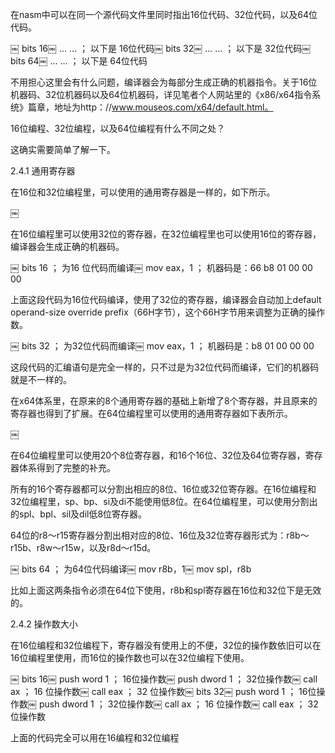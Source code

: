 

在nasm中可以在同一个源代码文件里同时指出16位代码、32位代码，以及64位代码。

￼ bits 16￼ … …                               ； 以下是 16位代码￼ bits 32￼ … …                               ； 以下是 32位代码￼ bits 64￼ … …                               ； 以下是 64位代码

不用担心这里会有什么问题，编译器会为每部分生成正确的机器指令。关于16位机器码、32位机器码以及64位机器码，详见笔者个人网站里的《x86/x64指令系统》篇章，地址为http：//www.mouseos.com/x64/default.html。

16位编程、32位编程，以及64位编程有什么不同之处？

这确实需要简单了解一下。

2.4.1 通用寄存器

在16位和32位编程里，可以使用的通用寄存器是一样的，如下所示。

￼

在16位编程里可以使用32位的寄存器，在32位编程里也可以使用16位的寄存器，编译器会生成正确的机器码。

￼ bits 16      ； 为16 位代码而编译￼ mov eax，1                   ； 机器码是：66 b8 01 00 00 00

上面这段代码为16位代码编译，使用了32位的寄存器，编译器会自动加上default operand-size override prefix（66H字节），这个66H字节用来调整为正确的操作数。

￼ bits 32      ； 为32位代码而编译￼ mov eax，1                   ； 机器码是：b8 01 00 00 00

这段代码的汇编语句是完全一样的，只不过是为32位代码而编译，它们的机器码就是不一样的。

在x64体系里，在原来的8个通用寄存器的基础上新增了8个寄存器，并且原来的寄存器也得到了扩展。在64位编程里可以使用的通用寄存器如下表所示。

￼

在64位编程里可以使用20个8位寄存器，和16个16位、32位及64位寄存器，寄存器体系得到了完整的补充。

所有的16个寄存器都可以分割出相应的8位、16位或32位寄存器。在16位编程和32位编程里，sp、bp、si及di不能使用低8位。在64位编程里，可以使用分割出的spl、bpl、sil及dil低8位寄存器。

64位的r8～r15寄存器分割出相对应的8位、16位及32位寄存器形式为：r8b～r15b、r8w～r15w，以及r8d～r15d。

￼ bits 64      ； 为64位代码编译￼ mov r8b，1￼ mov spl，r8b

比如上面这两条指令必须在64位下使用，r8b和spl寄存器在16位和32位下是无效的。

2.4.2 操作数大小

在16位编程和32位编程下，寄存器没有使用上的不便，32位的操作数依旧可以在16位编程里使用，而16位的操作数也可以在32位编程下使用。

￼ bits 16￼ push word 1                         ； 16位操作数￼ push dword 1                        ； 32位操作数￼ call ax       ； 16 位操作数￼ call eax       ； 32 位操作数￼ bits 32￼ push word 1                         ； 16位操作数￼ push dword 1                        ； 32位操作数￼ call ax       ； 16 位操作数￼ call eax       ； 32 位操作数

上面的代码完全可以用在16编程和32位编程